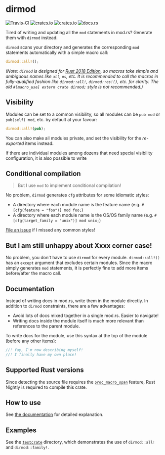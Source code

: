 # dirmod
[![Travis-CI](https://travis-ci.com/SOF3/dirmod.svg?branch=master)](https://travis-ci.om/SOF3/dirmod)
[![crates.io](https://img.shields.io/crates/v/dirmod.svg)](https://crates.io/crates/dirmod)
[![crates.io](https://img.shields.io/crates/d/dirmod.svg)](https://crates.io/crates/dirmod)
[![docs.rs](https://docs.rs/dirmod/badge.svg)](https://sof3.github.io/dirmod/)

Tired of writing and updating all the `mod` statements in mod.rs?
Generate them with `dirmod` instead.

`dirmod` scans your directory and generates the corresponding `mod` statements automatically
with a simple macro call:

```rust
dirmod::all!();
```

*(Note: `dirmod` is designed for [Rust 2018 Edition](https://doc.rust-lang.org/edition-guide/rust-2018/index.html),
so macros take simple and ambiguous names like `all`, `os`, etc.
It is recommended to call the macros in fully-qualified fashion
like `dirmod::all!`, `dirmod::os!()`, etc. for clarity.
The old `#[macro_use] extern crate dirmod;` style is not recommended.)*

## Visibility
Modules can be set to a common visibility,
so all modules can be `pub mod` or `pub(self) mod`, etc. by default at your favour:

```rust
dirmod::all!(pub);
```

You can also make all modules private, and set the visibility for the *re-exported* items instead.

If there are individual modules among dozens that need special visibility configuration,
it is also possible to write

## Conditional compilation
> But I use `mod` to implement conditional compilation!

No problem, `dirmod` generates `cfg` attributes for some idiomatic styles:
- A directory where each module name is the feature name (e.g. `#[cfg(feature = "foo")] mod foo;`)
- A directory where each module name is the OS/OS family name (e.g. `#[cfg(target_family = "unix")] mod unix;`)

[File an issue](https://github.com/SOF3/dirmod) if I missed any common styles!

## But I am still unhappy about Xxxx corner case!
No problem, you don't have to use `dirmod` for every module.
`dirmod::all!()` has an `except` argument that excludes certain modules.
Since the macro simply generates `mod` statements,
it is perfectly fine to add more items before/after the macro call.

## Documentation
Instead of writing docs in mod.rs, write them in the module directly.
In addition to `dirmod` constraints, there are a few advantages:

- Avoid lots of docs mixed together in a single mod.rs. Easier to navigate!
- Writing docs inside the module itself is much more relevant than references to the parent module.

To write docs for the module, use this syntax at the top of the module (before any other items):

```rust
//! Yay, I'm now describing myself!
//! I finally have my own place!
```

## Supported Rust versions
Since detecting the source file requires the [`proc_macro_span`](https://github.com/rust-lang/rust/issues/54725) feature,
Rust Nightly is required to compile this crate.

## How to use
See [the documentation](https://sof3.github.io/dirmod/) for detailed explanation.

## Examples
See the [`testcrate`](https://github.com/SOF3/dirmod/tree/master/testcrate) directory, which demonstrates the use of `dirmod::all!` and `dirmod::family!`.
